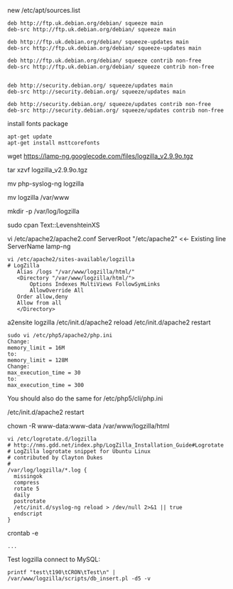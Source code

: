 new /etc/apt/sources.list
```
deb http://ftp.uk.debian.org/debian/ squeeze main
deb-src http://ftp.uk.debian.org/debian/ squeeze main

deb http://ftp.uk.debian.org/debian/ squeeze-updates main
deb-src http://ftp.uk.debian.org/debian/ squeeze-updates main

deb http://ftp.uk.debian.org/debian/ squeeze contrib non-free
deb-src http://ftp.uk.debian.org/debian/ squeeze contrib non-free


deb http://security.debian.org/ squeeze/updates main
deb-src http://security.debian.org/ squeeze/updates main

deb http://security.debian.org/ squeeze/updates contrib non-free
deb-src http://security.debian.org/ squeeze/updates contrib non-free
```

install fonts package
```
apt-get update
apt-get install msttcorefonts
```


wget https://lamp-ng.googlecode.com/files/logzilla_v2.9.9o.tgz

tar xzvf logzilla\_v2.9.9o.tgz

mv php-syslog-ng logzilla

mv logzilla /var/www

mkdir -p /var/log/logzilla

sudo cpan Text::LevenshteinXS

vi /etc/apache2/apache2.conf
ServerRoot "/etc/apache2" <<- Existing line
ServerName lamp-ng

```
vi /etc/apache2/sites-available/logzilla
# LogZilla
   Alias /logs "/var/www/logzilla/html/"
   <Directory "/var/www/logzilla/html/">
       Options Indexes MultiViews FollowSymLinks
       AllowOverride All
   Order allow,deny
   Allow from all
   </Directory>
```

a2ensite logzilla
/etc/init.d/apache2 reload
/etc/init.d/apache2 restart

```
sudo vi /etc/php5/apache2/php.ini
Change:
memory_limit = 16M 
to:
memory_limit = 128M 
Change:
max_execution_time = 30
to:
max_execution_time = 300
```
You should also do the same for /etc/php5/cli/php.ini

/etc/init.d/apache2 restart

chown -R www-data:www-data /var/www/logzilla/html
```
vi /etc/logrotate.d/logzilla
# http://nms.gdd.net/index.php/LogZilla_Installation_Guide#Logrotate
# LogZilla logrotate snippet for Ubuntu Linux
# contributed by Clayton Dukes
#
/var/log/logzilla/*.log {
  missingok
  compress
  rotate 5
  daily
  postrotate
  /etc/init.d/syslog-ng reload > /dev/null 2>&1 || true
  endscript
}
```

crontab -e
```
...
```

Test logzilla connect to MySQL:
```
printf "test\t190\tCRON\tTest\n" | /var/www/logzilla/scripts/db_insert.pl -d5 -v
```